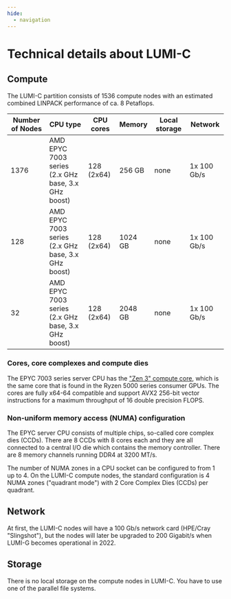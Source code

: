 ```yaml
---
hide:
  - navigation
---
```


# Technical details about LUMI-C

## Compute

The LUMI-C partition consists of 1536 compute nodes with an estimated combined
LINPACK performance of ca. 8 Petaflops.

| Number of Nodes  | CPU type                                              | CPU cores     | Memory  | Local storage | Network     |
| -----------------|-------------------------------------------------------|---------------|---------|---------------|-------------|
| 1376             | AMD EPYC 7003 series<br>(2.x GHz base, 3.x GHz boost) | 128<br>(2x64) | 256 GB  | none          | 1x 100 Gb/s |
| 128              | AMD EPYC 7003 series<br>(2.x GHz base, 3.x GHz boost) | 128<br>(2x64) | 1024 GB | none          | 1x 100 Gb/s |
| 32               | AMD EPYC 7003 series<br>(2.x GHz base, 3.x GHz boost) | 128<br>(2x64) | 2048 GB | none          | 1x 100 Gb/s |


### Cores, core complexes and compute dies

The EPYC 7003 series server CPU has the ["Zen 3" compute core](1), which is the
same core that is found in the Ryzen 5000 series consumer GPUs. The cores are
fully x64-64 compatible and support AVX2 256-bit vector instructions for a
maximum throughput of 16 double precision FLOPS.

[1]: https://en.wikipedia.org/wiki/Zen_3

### Non-uniform memory access (NUMA) configuration

The EPYC server CPU consists of multiple chips, so-called core complex dies
(CCDs). There are 8 CCDs with 8 cores each and they are all connected to a
central I/O die which contains the memory controller. There are 8 memory
channels running DDR4 at 3200 MT/s.

The number of NUMA zones in a CPU socket can be configured to from 1 up to 4. On
the LUMI-C compute nodes, the standard configuration is 4 NUMA zones
("quadrant mode") with 2 Core Complex Dies (CCDs) per quadrant.

## Network

At first, the LUMI-C nodes will have a 100 Gb/s network card (HPE/Cray 
"Slingshot"), but the nodes will later be upgraded to 200 Gigabit/s when LUMI-G
becomes operational in 2022.

## Storage

There is no local storage on the compute nodes in LUMI-C. You have to use one of
the parallel file systems.
